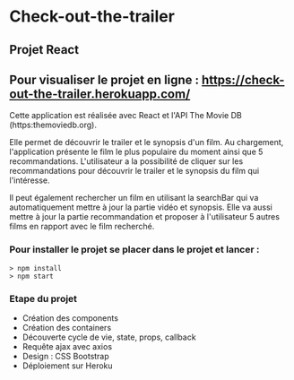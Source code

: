 # Check-out-the-trailer #

## Projet React ##
## Pour visualiser le projet en ligne : https://check-out-the-trailer.herokuapp.com/ ##

Cette application est réalisée avec React et l'API The Movie DB (https:themoviedb.org).

Elle permet de découvrir le trailer et le synopsis d'un film.
Au chargement, l'application présente le film le plus populaire du moment ainsi que 5 recommandations.
L'utilisateur a la possibilité de cliquer sur les recommandations pour découvrir le trailer et le synopsis du film qui l'intéresse.

Il peut également rechercher un film en utilisant la searchBar qui va automatiquement mettre à jour la partie vidéo et synopsis.
Elle va aussi mettre à jour la partie recommandation et proposer à l'utilisateur 5 autres films en rapport avec le film recherché.

### Pour installer le projet se placer dans le projet et lancer : ###

```
> npm install
> npm start
```

### Etape du projet ###
* Création des components
* Création des containers
* Découverte cycle de vie, state, props, callback
* Requête ajax avec axios
* Design : CSS Bootstrap
* Déploiement sur Heroku

